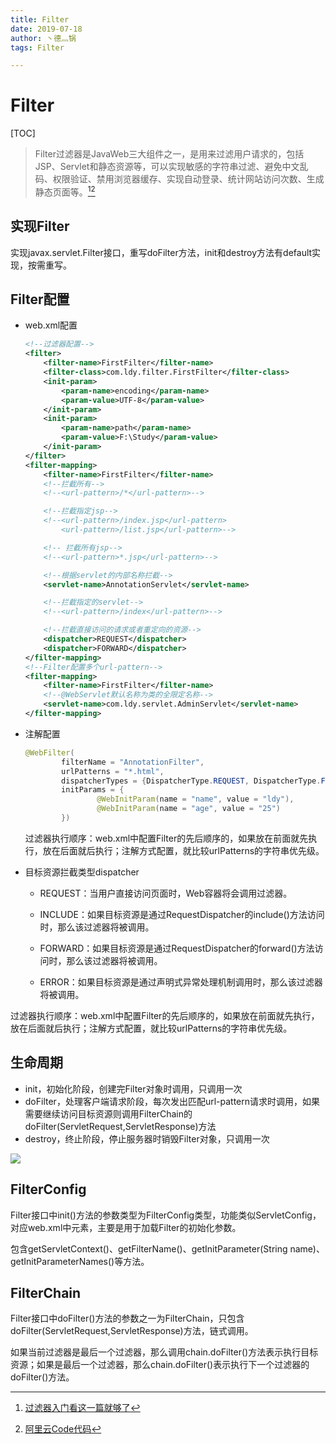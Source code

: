 ```yaml
---
title: Filter
date: 2019-07-18
author: 丶德灬锅
tags: Filter

---
```


# Filter

[TOC]

> Filter过滤器是JavaWeb三大组件之一，是用来过滤用户请求的，包括JSP、Servlet和静态资源等，可以实现敏感的字符串过滤、避免中文乱码、权限验证、禁用浏览器缓存、实现自动登录、统计网站访问次数、生成静态页面等。[^1][^2]

## 实现Filter

实现javax.servlet.Filter接口，重写doFilter方法，init和destroy方法有default实现，按需重写。

## Filter配置

- web.xml配置

  ```xml
  <!--过滤器配置-->
  <filter>
      <filter-name>FirstFilter</filter-name>
      <filter-class>com.ldy.filter.FirstFilter</filter-class>
      <init-param>
          <param-name>encoding</param-name>
          <param-value>UTF-8</param-value>
      </init-param>
      <init-param>
          <param-name>path</param-name>
          <param-value>F:\Study</param-value>
      </init-param>
  </filter>
  <filter-mapping>
      <filter-name>FirstFilter</filter-name>
      <!--拦截所有-->
      <!--<url-pattern>/*</url-pattern>-->
  
      <!--拦截指定jsp-->
      <!--<url-pattern>/index.jsp</url-pattern>
          <url-pattern>/list.jsp</url-pattern>-->
  
      <!-- 拦截所有jsp-->
      <!--<url-pattern>*.jsp</url-pattern>-->
  
      <!--根据servlet的内部名称拦截-->
      <servlet-name>AnnotationServlet</servlet-name>
  
      <!--拦截指定的servlet-->
      <!--<url-pattern>/index</url-pattern>-->
  
      <!--拦截直接访问的请求或者重定向的资源-->
      <dispatcher>REQUEST</dispatcher>
      <dispatcher>FORWARD</dispatcher>
  </filter-mapping>
  <!--Filter配置多个url-pattern-->
  <filter-mapping>
      <filter-name>FirstFilter</filter-name>
      <!--@WebServlet默认名称为类的全限定名称-->
      <servlet-name>com.ldy.servlet.AdminServlet</servlet-name>
  </filter-mapping>
  ```

  

- 注解配置

  ```java
  @WebFilter(
          filterName = "AnnotationFilter",
          urlPatterns = "*.html",
          dispatcherTypes = {DispatcherType.REQUEST, DispatcherType.FORWARD},
          initParams = {
                  @WebInitParam(name = "name", value = "ldy"),
                  @WebInitParam(name = "age", value = "25")
          })
  ```

  过滤器执行顺序：web.xml中配置Filter的先后顺序的，如果放在前面就先执行，放在后面就后执行；注解方式配置，就比较urlPatterns的字符串优先级。

- 目标资源拦截类型dispatcher

  - REQUEST：当用户直接访问页面时，Web容器将会调用过滤器。

  - INCLUDE：如果目标资源是通过RequestDispatcher的include()方法访问时，那么该过滤器将被调用。
  - FORWARD：如果目标资源是通过RequestDispatcher的forward()方法访问时，那么该过滤器将被调用。
  - ERROR：如果目标资源是通过声明式异常处理机制调用时，那么该过滤器将被调用。

过滤器执行顺序：web.xml中配置Filter的先后顺序的，如果放在前面就先执行，放在后面就后执行；注解方式配置，就比较urlPatterns的字符串优先级。

## 生命周期

- init，初始化阶段，创建完Filter对象时调用，只调用一次
- doFilter，处理客户端请求阶段，每次发出匹配url-pattern请求时调用，如果需要继续访问目标资源则调用FilterChain的doFilter(ServletRequest,ServletResponse)方法
- destroy，终止阶段，停止服务器时销毁Filter对象，只调用一次

![](https://codeup.aliyun.com/62ea3b231a358b4399afc08c/lideyu/asserts/raw/master/2019-07-18-Filter-原理.png)

## FilterConfig

Filter接口中init()方法的参数类型为FilterConfig类型，功能类似ServletConfig，对应web.xml中元素，主要是用于加载Filter的初始化参数。

包含getServletContext()、getFilterName()、getInitParameter(String name)、getInitParameterNames()等方法。

## FilterChain

Filter接口中doFilter()方法的参数之一为FilterChain，只包含doFilter(ServletRequest,ServletResponse)方法，链式调用。

如果当前过滤器是最后一个过滤器，那么调用chain.doFilter()方法表示执行目标资源；如果是最后一个过滤器，那么chain.doFilter()表示执行下一个过滤器的doFilter()方法。

[^1]: [过滤器入门看这一篇就够了](https://segmentfault.com/a/1190000013211245)
[^2]: [阿里云Code代码](https://code.aliyun.com/lideyu/j2ee/tree/master/src/main/java/com/ldy/filter)